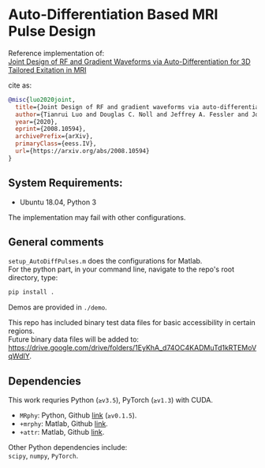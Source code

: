 # Auto-Differentiation Based MRI Pulse Design

Reference implementation of:\
[Joint Design of RF and Gradient Waveforms via Auto-Differentiation for 3D Tailored Exitation in MRI](https://arxiv.org/abs/2008.10594)

<!--\ doi: []())-->

cite as:

```bib
@misc{luo2020joint,
  title={Joint Design of RF and gradient waveforms via auto-differentiation for 3D tailored excitation in MRI},
  author={Tianrui Luo and Douglas C. Noll and Jeffrey A. Fessler and Jon-Fredrik Nielsen},
  year={2020},
  eprint={2008.10594},
  archivePrefix={arXiv},
  primaryClass={eess.IV},
  url={https://arxiv.org/abs/2008.10594}
}
```

## System Requirements:
- Ubuntu 18.04, Python 3

The implementation may fail with other configurations.

## General comments

`setup_AutoDiffPulses.m` does the configurations for Matlab.\
For the python part, in your command line, navigate to the repo's root directory, type:

```sh
pip install .
```

Demos are provided in `./demo`.

This repo has included binary test data files for basic accessibility in certain regions.\
Future binary data files will be added to: <https://drive.google.com/drive/folders/1EyKhA_d74OC4KADMuTd1kRTEMoVqWdIY>.

## Dependencies

This work requries Python (`≥v3.5`), PyTorch (`≥v1.3`) with CUDA.

- `MRphy`: Python, Github [link](https://github.com/tianrluo/MRphy.py) (`≥v0.1.5`).
- `+mrphy`: Matlab, Github [link](https://github.com/tianrluo/MRphy.mat).
- `+attr`: Matlab, Github [link](https://github.com/fmrilab/attr.mat).

Other Python dependencies include:\
`scipy`, `numpy`, `PyTorch`.
